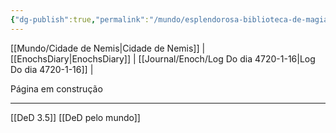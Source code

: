 ```yaml
---
{"dg-publish":true,"permalink":"/mundo/esplendorosa-biblioteca-de-magia/"}
---
```

[[Mundo/Cidade de Nemis|Cidade de Nemis]] | [[EnochsDiary|EnochsDiary]] | [[Journal/Enoch/Log Do dia 4720-1-16|Log Do dia 4720-1-16]] | 

Página em construção


---
[[DeD 3.5]] [[DeD pelo mundo]] 